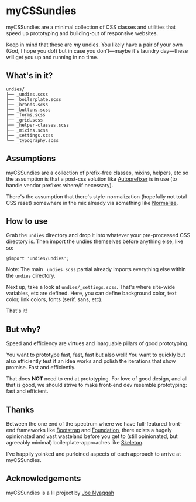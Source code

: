 # myCSSundies

myCSSundies are a minimal collection of CSS classes and utilities that speed up prototyping and building-out of  responsive websites. 

Keep in mind that these are _my_ undies. You likely have a pair of your own (God, I hope you do!) but in case you don't&mdash;maybe it's laundry day&mdash;these will get you up and running in no time.


## What's in it?

```
undies/
├── _undies.scss
├── _boilerplate.scss
├── _brands.scss
├── _buttons.scss
├── _forms.scss
├── _grid.scss
├── _helper-classes.scss
├── _mixins.scss
├── _settings.scss
└── _typography.scss
```

## Assumptions

myCSSundies are a collection of prefix-free classes, mixins, helpers, etc so the assumption is that a post-css solution like [Autoprefixer](https://github.com/postcss/autoprefixer) is in use (to handle vendor prefixes where/if necessary). 

There's the assumption that there's style-normalization (hopefully not total CSS reset) somewhere in the mix already via something like [Normalize](https://github.com/necolas/normalize.css/).


## How to use

Grab the `undies` directory and drop it into whatever your pre-processed CSS directory is.
Then import the undies themselves before anything else, like so:

`@import 'undies/undies';`

Note: The main `_undies.scss` partial already imports everything else within the `undies` directory.

Next up, take a look at `undies/_settings.scss`. That's where site-wide variables, etc are defined. 
Here, you can define background color, text color, link colors, fonts (serif, sans, etc).


That's it!


## But why?
Speed and efficiency are virtues and inarguable pillars of good prototyping.

You want to prototype fast, fast, fast but also well! You want to quickly but also efficiently test if an idea works and polish the iterations that show promise. Fast and efficiently.

That does **NOT** need to end at prototyping. For love of good design, and all that is good, we should strive to make front-end dev resemble prototyping: fast and efficient.


## Thanks

Between the one end of the spectrum where we have full-featured front-end frameworks like [Bootstrap](http://getbootstrap.com/) and [Foundation](http://foundation.zurb.com/), there exists a hugely opinionated and vast wasteland before you get to (still opinionated, but agreeably minimal) boilerplate-approaches like [Skeleton](http://getskeleton.com).

I've happily yoinked and purloined aspects of each approach to arrive at myCSSundies.


## Acknowledgements

myCSSundies is a lil project by [Joe Nyaggah](http://nyaggah.com) 
